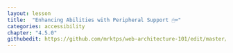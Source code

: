 ```yaml
---
layout: lesson
title:  "Enhancing Abilities with Peripheral Support 🖱⌨️"
categories: accessibility 
chapter: "4.5.0"
githubedit: https://github.com/mrktps/web-architecture-101/edit/master/_unit_4/4.5.0-peripheral-support.markdown
---
```



